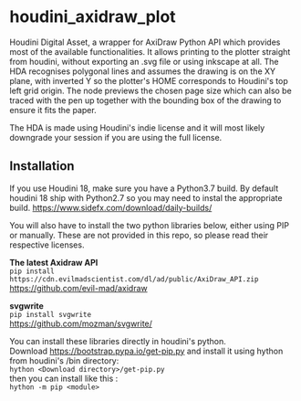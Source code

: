 # houdini_axidraw_plot

Houdini Digital Asset, a wrapper for AxiDraw Python API which provides most of the available functionalities. It allows printing to the plotter straight from houdini, without exporting an .svg file or using inkscape at all. The HDA recognises polygonal lines and assumes the drawing is on the XY plane, with inverted Y so the plotter's HOME corresponds to Houdini's top left grid origin. The node previews the chosen page size which can also be traced with the pen up together with the bounding box of the drawing to ensure it fits the paper.

The HDA is made using Houdini's indie license and it will most likely downgrade your session if you are using the full license.


## Installation
If you use Houdini 18, make sure you have a Python3.7 build. By default houdini 18 ship with Python2.7 so you may need to instal the appropriate build.
https://www.sidefx.com/download/daily-builds/  

You will also have to install the two python libraries below, either using PIP or manually. These are not provided in this repo, so please read their respective licenses.  

**The latest Axidraw API**  
`pip install https://cdn.evilmadscientist.com/dl/ad/public/AxiDraw_API.zip`  
https://github.com/evil-mad/axidraw


**svgwrite**  
`pip install svgwrite`  
https://github.com/mozman/svgwrite/


You can install these libraries directly in houdini's python.  
Download https://bootstrap.pypa.io/get-pip.py and install it using hython from houdini's /bin directory:  
`hython <Download directory>/get-pip.py`  
then you can install like this :  
`hython -m pip <module>`  
  


